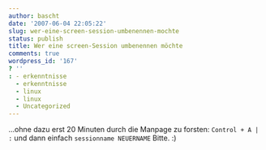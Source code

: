```yaml
---
author: bascht
date: '2007-06-04 22:05:22'
slug: wer-eine-screen-session-umbenennen-mochte
status: publish
title: Wer eine screen-Session umbenennen möchte
comments: true
wordpress_id: '167'
? ''
: - erkenntnisse
  - erkenntnisse
  - linux
  - linux
  - Uncategorized
---
```


...ohne dazu erst 20 Minuten durch die Manpage zu forsten:
`Control + A | :` und dann einfach `sessionname NEUERNAME` Bitte.
:)


